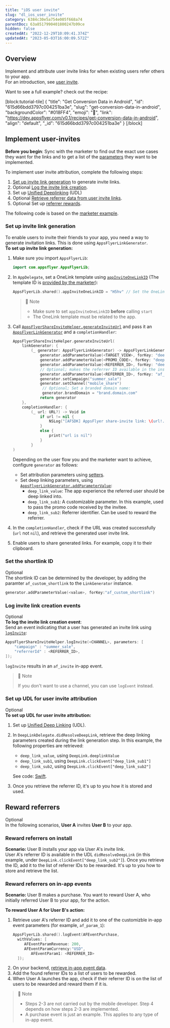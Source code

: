 ```yaml
---
title: "iOS user invite"
slug: "dl_ios_user_invite"
category: 6384c30e5a754e005f668a74
parentDoc: 63a8517990401800247b99ce
hidden: false
createdAt: "2022-12-29T10:09:41.374Z"
updatedAt: "2023-05-03T16:00:09.572Z"
---
```

Overview
--------

Implement and attribute user invite links for when existing users refer others to your app.  
For an introduction, see [user invite](doc:user-invite-attribution).

Want to see a full example? check out the recipe:

[block:tutorial-tile]
{
  "title": "Get Conversion Data in Android",
  "id": "615d66bdd3797c004251ba3e",
  "slug": "get-conversion-data-in-android",
  "backgroundColor": "#018FF4",
  "emoji": "🐣",
  "link": "https://dev.appsflyer.com/v0.1/recipes/get-conversion-data-in-android",
  "align": "default",
  "_id": "615d66bdd3797c004251ba3e"
}
[/block]


Implement user-invites
----------------------

**Before you begin**: Sync with the marketer to find out the exact use cases they want for the links and to get a list of the [parameters](https://support.appsflyer.com/hc/en-us/articles/115004480866#parameters) they want to be implemented.

To implement user invite attribution, complete the following steps:

1. [Set up invite link generation](#set-up-invite-link-generation) to generate invite links.
2. <span class="annotation-optional">Optional</span> [Log the invite link creation](#log-invite-link-creation-events).
3. Set up [Unified Deeplinking](doc:unified-deep-linking-udl-1) (UDL)
4. <span class="annotation-optional">Optional</span> [Retrieve referrer data from user invite links](#set-up-udl-for-user-invite-attribution).
5. <span class="annotation-optional">Optional</span> Set up [referrer rewards](#reward-referrers).

The following code is based on the [marketer example](https://support.appsflyer.com/hc/en-us/articles/115004480866#example).

### Set up invite link generation

To enable users to invite their friends to your app, you need a way to generate invitation links. This is done using `AppsFlyerLinkGenerator`.  
**To set up invite link generation:**

1. Make sure you import `AppsFlyerLib`:
   ```swift
   import com.appsflyer.AppsFlyerLib;
   ```

2. In `AppDelegate`, set a OneLink template using [`appInviteOneLinkID`](ios-sdk-reference-appsflyerlib#appinviteonelinkid) (The template ID is [provided by the marketer](hhttps://support.appsflyer.com/hc/en-us/articles/115004480866#procedures)):
   ```swift
   AppsFlyerLib.shared().appInviteOneLinkID = "H5hv" // Set the OneLink template ID for userinvitation links
   ```
   > 📘 Note
   > 
   > - Make sure to set `appInviteOneLinkID` **before** calling `start`
   > - The OneLink template must be related to the app.

3. Call [`AppsFlyerShareInviteHelper.generateInviteUrl`](doc:ios-sdk-reference-appsflyershareinvitehelper#generateinviteurl) and pass it an [`AppsFlyerLinkGenerator`](doc:ios-sdk-reference-appsflyerlinkgenerator) and a `completionHandler`:
   ```swift
   AppsFlyerShareInviteHelper.generateInviteUrl(
       linkGenerator: {
           (_ generator: AppsFlyerLinkGenerator) -> AppsFlyerLinkGenerator in
               generator.addParameterValue(<TARGET_VIEW>, forKey: "deep_link_value")
               generator.addParameterValue(<PROMO_CODE>, forKey: "deep_link_sub1")
               generator.addParameterValue(<REFERRER_ID>, forKey: "deep_link_sub2")
               // Optional; makes the referrer ID available in the installs raw-data report
               generator.addParameterValue(<REFERRER_ID>, forKey: "af_sub1")
               generator.setCampaign("summer_sale")
               generator.setChannel("mobile_share")
         		// Optional; Set a branded domain name:
         		generator.brandDomain = "brand.domain.com"
               return generator
       },
       completionHandler: {
           (_ url: URL?) -> Void in
               if url != nil {
                   NSLog("[AFSDK] AppsFlyer share-invite link: \(url!.absoluteString)")
               }        
               else {
                   print("url is nil")
               }
           }
   )
   ```
   Depending on the user flow you and the marketer want to achieve, configure `generator` as follows:
   - Set attribution parameters using [setters](ios-sdk-reference-appsflyerlinkgenerator#methods).
   - Set deep linking parameters, using [`AppsFlyerLinkGenerator.addParameterValue`](doc:ios-sdk-reference-appsflyerlinkgenerator#addparametervalue):
     - `deep_link_value`: The app experience the referred user should be deep linked into.
     - `deep_link_sub1`: A customizable parameter. In this example, used to pass the promo code received by the invitee.
     - `deep_link_sub2`: Referrer identifier. Can be used to reward the referrer.

4. In the `completionHandler`, check if the URL was created successfully (`url` not `nil`), and retrieve the generated user invite link.

5. Enable users to share generated links. For example, copy it to their clipboard.

### Set the shortlink ID

<span class="annotation-optional">Optional</span>  
The shortlink ID can be determined by the developer, by adding the paramter `af_custom_shortlink` to the `LinkGenerator` instance.

```swift
generator.addParameterValue(<value>, forKey:"af_custom_shortlink")
```

### Log invite link creation events

<span class="annotation-optional">Optional</span>  
**To log the invite link creation event**:  
Send an event indicating that a user has generated an invite link using [`logInvite`](doc:ios-sdk-reference-appsflyershareinvitehelper#loginvite):

```swift
AppsFlyerShareInviteHelper.logInvite(<CHANNEL>, parameters: [
    "campaign" : "summer_sale",
    "referrerId" : <REFERRER_ID>,
]);
```

`logInvite` results in an `af_invite` in-app event. 

> 📘 Note
> 
> If you don't want to use a channel, you can use `logEvent` instead.

### Set up UDL for user invite attribution

<span class="annotation-optional">Optional</span>  
**To set up UDL for user invite attribution:**

1. Set up [Unified Deep Linking](doc:unified-deep-linking-udl-1) (UDL). 

2. In `DeepLinkDelegate.didResolveDeepLink`, retrieve the deep linking parameters created during the link generation step. In this example, the following properties are retrieved:

   - `deep_link_value`, using `DeepLink.deeplinkValue`
   - `deep_link_sub1`, using `DeepLink.clickEvent["deep_link_sub1"]`
   - `deep_link_sub2`, using `DeepLink.clickEvent["deep_link_sub2"]`

   See code: [Swift](https://github.com/AppsFlyerSDK/appsflyer-onelink-ios-sample-apps/blob/11178dd846fa105cff295312286274824c556339/swift/basic_app/basic_app/AppDelegate.swift#L134).

3. Once you retrieve the referrer ID, it's up to you how it is stored and used.

Reward referrers
----------------

<span class="annotation-optional">Optional</span>  
In the following scenarios, **User A** invites **User B** to your app.

### Reward referrers on install

**Scenario:** User B installs your app via User A's invite link.  
User A's referrer ID is available in the UDL `didResolveDeepLink` (in this example, under `DeepLink.clickEvent["deep_link_sub2"]`). Once you retrieve the ID, add it to the list of referrer IDs to be rewarded. It's up to you how to store and retrieve the list.

### Reward referrers on in-app events

**Scenario:** User B makes a purchase. You want to reward User A, who initially referred User B to your app, for the action.

**To reward User A for User B's action:**

1. Retrieve user A's referrer ID and add it to one of the customizble in-app event parameters (for example, `af_param_1`):
   ```swift
   AppsFlyerLib.shared().logEvent(AFEventPurchase, 
     withValues: [
   		AFEventParamRevenue: 200,
   		AFEventParamCurrency:"USD",
           AFEventParam1: <REFERRER_ID>
     ]);
   ```
2. On your backend, [retrieve in-app event data](https://support.appsflyer.com/hc/en-us/articles/115005544169-Rich-in-app-events-Overview#view-inapp-event-data).
3. Add the found referrer IDs to a list of users to be rewarded.
4. When User A launches the app, check if their referrer ID is on the list of users to be rewarded and reward them if it is.

> 📘 Note
> 
> - Steps 2-3 are not carried out by the mobile developer. Step 4 depends on how steps 2-3 are implemented.
> - A purchase event is just an example. This applies to any type of in-app event.